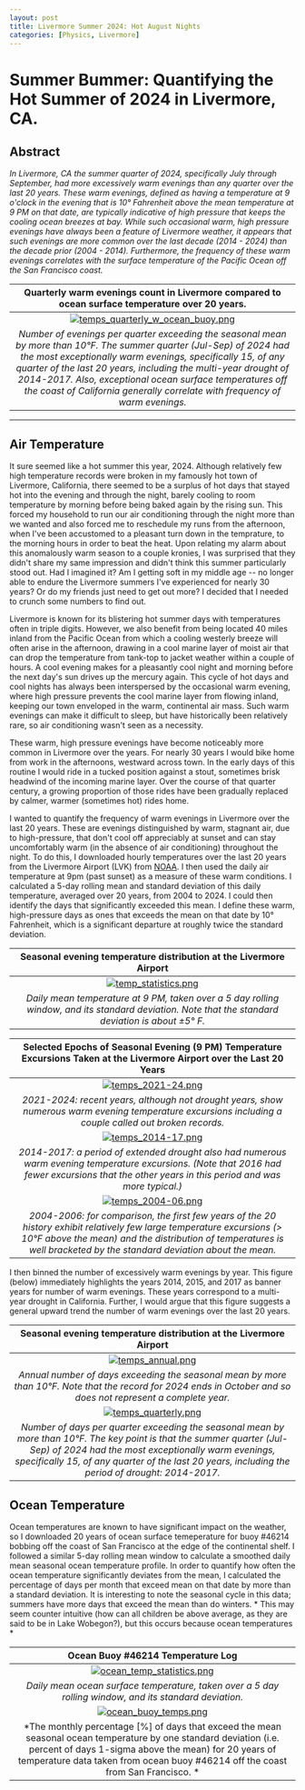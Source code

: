 ```yaml
---
layout: post
title: Livermore Summer 2024: Hot August Nights
categories: [Physics, Livermore]
---
```


# Summer Bummer: Quantifying the Hot Summer of 2024 in Livermore, CA.

## Abstract

*In Livermore, CA the summer quarter of 2024, specifically July through September, had more excessively warm evenings than any quarter over the last 20 years.  These warm evenings, defined as having a temperature at 9 o'clock in the evening that is 10° Fahrenheit above the mean temperature at 9 PM on that date, are typically indicative of high pressure that keeps the cooling ocean breezes at bay.  While such occasional warm, high pressure evenings have always been a feature of Livermore weather, it appears that such evenings are more common over the last decade (2014 - 2024) than the decade prior (2004 - 2014).  Furthermore, the frequency of these warm evenings correlates with the surface temperature of the Pacific Ocean off the San Francisco coast.*

| Quarterly warm evenings count in Livermore compared to ocean surface temperature over 20 years.|
|:--:|
| [![temps_quarterly_w_ocean_buoy.png](../images/livermore_summer_2024/temps_quarterly_w_ocean_buoy.png)](../images/livermore_summer_2024/temps_quarterly_w_ocean_buoy.png) |
| *Number of evenings per quarter exceeding the seasonal mean by more than 10°F.  The summer quarter (Jul-Sep) of 2024 had the most exceptionally warm evenings, specifically 15, of any quarter of the last 20 years, including the multi-year drought of 2014-2017.  Also, exceptional ocean surface temperatures off the coast of California generally correlate with frequency of warm evenings.* |

---

## Air Temperature

It sure seemed like a hot summer this year, 2024.  Although relatively few high temperature records were broken in my famously hot town of Livermore, California, there seemed to be a surplus of hot days that stayed hot into the evening and through the night, barely cooling to room temperature by morning before being baked again by the rising sun.  This forced my household to run our air conditioning through the night more than we wanted and also forced me to reschedule my runs from the afternoon, when I've been accustomed to a pleasant turn down in the temprature, to the morning hours in order to beat the heat.  Upon relating my alarm about this anomalously warm season to a couple kronies, I was surprised that they didn't share my same impression and didn't think this summer particularly stood out.  Had I imagined it?  Am I getting soft in my middle age -- no longer able to endure the Livermore summers I've experienced for nearly 30 years?  Or do my friends just need to get out more?  I decided that I needed to crunch some numbers to find out.

Livermore is known for its blistering hot summer days with temperatures often in triple digits.  However, we also benefit from being located 40 miles inland from the Pacific Ocean from which a cooling westerly breeze will often arise in the afternoon, drawing in a cool marine layer of moist air that can drop the temperature from tank-top to jacket weather within a couple of hours.  A cool evening makes for a pleasantly cool night and morning before the next day's sun drives up the mercury again.  This cycle of hot days and cool nights has always been interspersed by the occasional warm evening, where high pressure prevents the cool marine layer from flowing inland, keeping our town enveloped in the warm, continental air mass.  Such warm evenings can make it difficult to sleep, but have historically been relatively rare, so air conditioning wasn't seen as a necessity.

These warm, high pressure evenings have become noticeably more common in Livermore over the years.  For nearly 30 years I would bike home from work in the afternoons, westward across town.  In the early days of this routine I would ride in a tucked position against a stout, sometimes brisk headwind of the incoming marine layer.  Over the course of that quarter century, a growing proportion of those rides have been gradually replaced by calmer, warmer (sometimes hot) rides home.  

I wanted to quantify the frequency of warm evenings in Livermore over the last 20 years.  These are evenings distinguished by warm, stagnant air, due to high-pressure, that don't cool off appreciably at sunset and can stay uncomfortably warm (in the absence of air conditioning) throughout the night.  To do this, I downloaded hourly temperatures over the last 20 years from the Livermore Airport (LVK) from [NOAA](https://www.ncei.noaa.gov/access/search/data-search/local-climatological-data-v2?bbox=37.740,-121.823,37.612,-121.695&pageNum=2&dataTypes=HourlyDryBulbTemperature&dataTypes=HourlyWetBulbTemperature&dataTypes=MonthlyMaximumTemperature&dataTypes=MonthlyMeanTemperature&dataTypes=MonthlyMinimumTemperature&startDate=2024-01-01T00:00:00&endDate=2024-10-01T23:59:59).  I then used the daily air temperature at 9pm (past sunset) as a measure of these warm conditions.  I calculated a 5-day rolling mean and standard deviation of this daily temperature, averaged over 20 years, from 2004 to 2024.  I could then identify the days that significantly exceeded this mean.  I define these warm, high-pressure days as ones that exceeds the mean on that date by 10° Fahrenheit, which is a significant departure at roughly twice the standard deviation.




| Seasonal evening temperature distribution at the Livermore Airport |
|:--:|
| [![temp_statistics.png](../images/livermore_summer_2024/temp_statistics.png)](../images/livermore_summer_2024/temp_statistics.png) |
| *Daily mean temperature at 9 PM, taken over a 5 day rolling window, and its standard deviation.  Note that the standard deviation is about ±5° F.* |

| Selected Epochs of Seasonal Evening (9 PM) Temperature Excursions Taken at the Livermore Airport over the Last 20 Years |
|:--:|
| [![temps_2021-24.png](../images/livermore_summer_2024/temps_2021-24.png)](../images/livermore_summer_2024/temps_2021-24.png) |
| *2021-2024: recent years, although not drought years, show numerous warm evening temperature excursions including a couple called out broken records.* |
| [![temps_2014-17.png](../images/livermore_summer_2024/temps_2014-17.png)](../images/livermore_summer_2024/temps_2014-17.png) |
| *2014-2017: a period of extended drought also had numerous warm evening temperature excursions.  (Note that 2016 had fewer excursions that the other years in this period and was more typical.)* |
| [![temps_2004-06.png](../images/livermore_summer_2024/temps_2004-06.png)](../images/livermore_summer_2024/temps_2004-06.png) |
| *2004-2006: for comparison, the first few years of the 20 history exhibit relatively few large temperature excursions (> 10°F above the mean) and the distribution of temperatures is well bracketed by the standard deviation about the mean.* |


I then binned the number of excessively warm evenings by year.  This figure (below) immediately highlights the years 2014, 2015, and 2017 as banner years for number of warm evenings.  These years correspond to a multi-year drought in California.  Further, I would argue that this figure suggests a general upward trend the number of warm evenings over the last 20 years.  

| Seasonal evening temperature distribution at the Livermore Airport |
|:--:|
| [![temps_annual.png](../images/livermore_summer_2024/temps_annual.png)](../images/livermore_summer_2024/temps_annual.png) |
| *Annual number of days exceeding the seasonal mean by more than 10°F.  Note that the record for 2024 ends in October and so does not represent a complete year.* |
| [![temps_quarterly.png](../images/livermore_summer_2024/temps_quarterly.png)](../images/livermore_summer_2024/temps_quarterly.png) |
| *Number of days per quarter exceeding the seasonal mean by more than 10°F.  The key point is that the summer quarter (Jul-Sep) of 2024 had the most exceptionally warm evenings, specifically 15, of any quarter of the last 20 years, including the period of drought: 2014-2017.* |


## Ocean Temperature 

Ocean temperatures are known to have significant impact on the weather, so I downloaded 20 years of ocean surface temeperature for buoy #46214 bobbing off the coast of San Francisco at the edge of the continental shelf.  I followed a similar 5-day rolling mean window to calculate a smoothed daily mean seasonal ocean temperature profile.  In order to quantify how often the ocean temperature significantly deviates from the mean, I calculated the percentage of days per month that exceed mean on that date by more than a standard deviation.  It is interesting to note the seasonal cycle in this data; summers have more days that exceed the mean than do winters.  * This may seem counter intuitive (how can all children be above average, as they are said to be in Lake Wobegon?), but this occurs because ocean temperatures *


| Ocean Buoy #46214 Temperature Log |
|:--:|
| [![ocean_temp_statistics.png](../images/livermore_summer_2024/ocean_temp_statistics.png)](../images/livermore_summer_2024/ocean_temp_statistics.png) |
| *Daily mean ocean surface temperature, taken over a 5 day rolling window, and its standard deviation.*  |
| [![ocean_buoy_temps.png](../images/livermore_summer_2024/ocean_buoy_temps.png)](../images/livermore_summer_2024/ocean_buoy_temps.png) |
| *The monthly percentage [%] of days that exceed the mean seasonal ocean temperature by one standard deviation (i.e. percent of days 1-sigma above the mean) for 20 years of temperature data taken from ocean buoy #46214 off the coast from San Francisco. *  |


